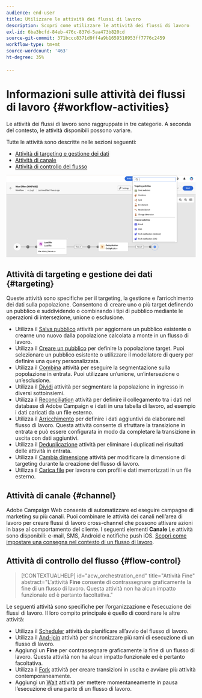 ```yaml
---
audience: end-user
title: Utilizzare le attività dei flussi di lavoro
description: Scopri come utilizzare le attività dei flussi di lavoro
exl-id: 6ba3bcfd-84eb-476c-837d-5aa473b820cd
source-git-commit: 371bccc8371d9ff4a9b1659510953ff7776c2459
workflow-type: tm+mt
source-wordcount: '463'
ht-degree: 35%

---
```



# Informazioni sulle attività dei flussi di lavoro {#workflow-activities}

Le attività dei flussi di lavoro sono raggruppate in tre categorie. A seconda del contesto, le attività disponibili possono variare.

Tutte le attività sono descritte nelle sezioni seguenti:

* [Attività di targeting e gestione dei dati](#targeting)
* [Attività di canale](#channel)
* [Attività di controllo del flusso](#flow-control)

![](../assets/workflow-activities.png)

## Attività di targeting e gestione dei dati {#targeting}

Queste attività sono specifiche per il targeting, la gestione e l’arricchimento dei dati sulla popolazione. Consentono di creare uno o più target definendo un pubblico e suddividendo o combinando i tipi di pubblico mediante le operazioni di intersezione, unione o esclusione.

* Utilizza il [Salva pubblico](save-audience.md) attività per aggiornare un pubblico esistente o crearne uno nuovo dalla popolazione calcolata a monte in un flusso di lavoro.
* Utilizza il [Creare un pubblico](build-audience.md) per definire la popolazione target. Puoi selezionare un pubblico esistente o utilizzare il modellatore di query per definire una query personalizzata.
* Utilizza il [Combina](combine.md) attività per eseguire la segmentazione sulla popolazione in entrata. Puoi utilizzare un’unione, un’intersezione o un’esclusione.
* Utilizza il [Dividi](split.md) attività per segmentare la popolazione in ingresso in diversi sottoinsiemi.
* Utilizza il [Reconciliation](reconciliation.md) attività per definire il collegamento tra i dati nel database di Adobe Campaign e i dati in una tabella di lavoro, ad esempio i dati caricati da un file esterno.
* Utilizza il [Arricchimento](enrichment.md) per definire i dati aggiuntivi da elaborare nel flusso di lavoro. Questa attività consente di sfruttare la transizione in entrata e può essere configurata in modo da completare la transizione in uscita con dati aggiuntivi.
* Utilizza il [Deduplicazione](deduplication.md) attività per eliminare i duplicati nei risultati delle attività in entrata.
* Utilizza il [Cambia dimensione](change-dimension.md) attività per modificare la dimensione di targeting durante la creazione del flusso di lavoro.
* Utilizza il [Carica file](load-file.md) per lavorare con profili e dati memorizzati in un file esterno.


## Attività di canale {#channel}

Adobe Campaign Web consente di automatizzare ed eseguire campagne di marketing su più canali. Puoi combinare le attività dei canali nell’area di lavoro per creare flussi di lavoro cross-channel che possono attivare azioni in base al comportamento del cliente. I seguenti elementi **Canale** Le attività sono disponibili: e-mail, SMS, Android e notifiche push iOS. [Scopri come impostare una consegna nel contesto di un flusso di lavoro](channels.md).

## Attività di controllo del flusso {#flow-control}

>[!CONTEXTUALHELP]
>id="acw_orchestration_end"
>title="Attività Fine"
>abstract="L’attività **Fine** consente di contrassegnare graficamente la fine di un flusso di lavoro. Questa attività non ha alcun impatto funzionale ed è pertanto facoltativa."

Le seguenti attività sono specifiche per l’organizzazione e l’esecuzione dei flussi di lavoro. Il loro compito principale è quello di coordinare le altre attività:

* Utilizza il [Scheduler](scheduler.md) attività da pianificare all’avvio del flusso di lavoro.
* Utilizza il [And-join](and-join.md) attività per sincronizzare più rami di esecuzione di un flusso di lavoro.
* Aggiungi un **Fine** per contrassegnare graficamente la fine di un flusso di lavoro. Questa attività non ha alcun impatto funzionale ed è pertanto facoltativa.
* Utilizza il [Fork](fork.md) attività per creare transizioni in uscita e avviare più attività contemporaneamente.
* Aggiungi un [Wait](wait.md) attività per mettere momentaneamente in pausa l’esecuzione di una parte di un flusso di lavoro.

<!--
## Data management activities {#data-management}

overview: what they're used for
which use case you can perform with them

list available activites + short description + ref to section
-->

